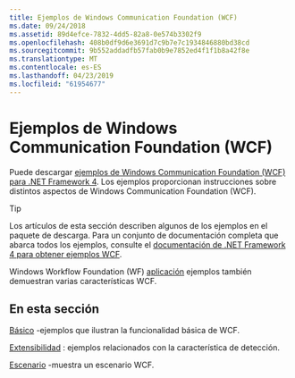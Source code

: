 ```yaml
---
title: Ejemplos de Windows Communication Foundation (WCF)
ms.date: 09/24/2018
ms.assetid: 89d4efce-7832-4dd5-82a8-0e574b3302f9
ms.openlocfilehash: 408b0df9d6e3691d7c9b7e7c1934846880bd38cd
ms.sourcegitcommit: 9b552addadfb57fab0b9e7852ed4f1f1b8a42f8e
ms.translationtype: MT
ms.contentlocale: es-ES
ms.lasthandoff: 04/23/2019
ms.locfileid: "61954677"
---
```

# <a name="windows-communication-foundation-wcf-samples"></a>Ejemplos de Windows Communication Foundation (WCF)

Puede descargar [ejemplos de Windows Communication Foundation (WCF) para .NET Framework 4](https://go.microsoft.com/fwlink/?LinkId=150780). Los ejemplos proporcionan instrucciones sobre distintos aspectos de Windows Communication Foundation (WCF).
  
> [!TIP]
> Los artículos de esta sección describen algunos de los ejemplos en el paquete de descarga. Para un conjunto de documentación completa que abarca todos los ejemplos, consulte el [documentación de .NET Framework 4 para obtener ejemplos WCF](https://docs.microsoft.com/previous-versions/dotnet/netframework-4.0/dd483346(v%3dvs.100)).

Windows Workflow Foundation (WF) [aplicación](../../windows-workflow-foundation/samples/application.md) ejemplos también demuestran varias características WCF.
  
## <a name="in-this-section"></a>En esta sección  

[Básico](basic.md) -ejemplos que ilustran la funcionalidad básica de WCF.  

[Extensibilidad](extensibility.md) : ejemplos relacionados con la característica de detección.  

[Escenario](scenario.md) -muestra un escenario WCF.
